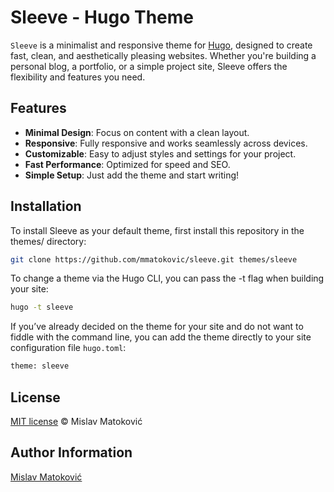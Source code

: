 # Sleeve - Hugo Theme

`Sleeve` is a minimalist and responsive theme for [Hugo](https://gohugo.io/), designed to create fast, clean, and aesthetically pleasing websites. Whether you're building a personal blog, a portfolio, or a simple project site, Sleeve offers the flexibility and features you need.


## Features

- **Minimal Design**: Focus on content with a clean layout.
- **Responsive**: Fully responsive and works seamlessly across devices.
- **Customizable**: Easy to adjust styles and settings for your project.
- **Fast Performance**: Optimized for speed and SEO.
- **Simple Setup**: Just add the theme and start writing!

## Installation

To install Sleeve as your default theme, first install this repository in the themes/ directory:

```bash
git clone https://github.com/mmatokovic/sleeve.git themes/sleeve
```

To change a theme via the Hugo CLI, you can pass the -t flag when building your site:

```bash
hugo -t sleeve
```

If you’ve already decided on the theme for your site and do not want to fiddle with the command line, you can add the theme directly to your site configuration file `hugo.toml`:

```bash
theme: sleeve
```

## License

[MIT license](LICENSE) © Mislav Matoković

## Author Information

[Mislav Matoković](https://github.com/mmatokovic)
